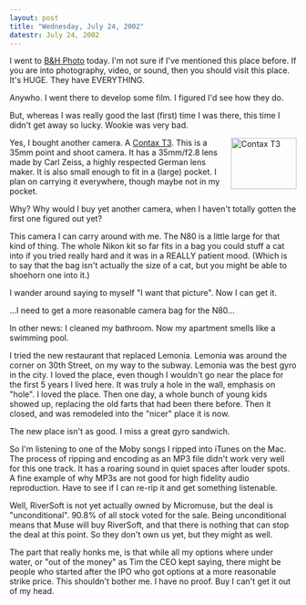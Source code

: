 ```yaml
---
layout: post
title: "Wednesday, July 24, 2002"
datestr: July 24, 2002
---
```


I went to <a href="http://www.bhphotovideo.com/">B&amp;H Photo</a> today. I'm
not sure if I've mentioned this place before. If you are into photography, video,
or sound, then you should visit this place. It's HUGE. They have EVERYTHING.

Anywho. I went there to develop some film. I figured I'd see how they do.

But, whereas I was really good the last (first) time I was there, this time
I didn't get away so lucky. Wookie was very bad.

<a href="http://www.contaxcameras.com/tseries/t3body.html"><img src="/pix/contax-t3.gif" alt="Contax T3" name="contaxt3" width="115" height="90" border="0" align="right" id="contaxt3"></a>Yes,
I bought another camera. A <a href="http://www.contaxcameras.com/tseries/t3body.html">Contax
T3</a>. This is a 35mm point and shoot camera. It has a 35mm/f2.8 lens made
by Carl Zeiss, a highly respected German lens maker. It is also small enough
to fit in a (large) pocket. I plan on carrying it everywhere, though maybe not
in my pocket.

Why? Why would I buy yet another camera, when I haven't totally gotten the
first one figured out yet?

This camera I can carry around with me. The N80 is a little large for that
kind of thing. The whole Nikon kit so far fits in a bag you could stuff a cat
into if you tried really hard and it was in a REALLY patient mood. (Which is
to say that the bag isn't actually the size of a cat, but you might be able
to shoehorn one into it.)

I wander around saying to myself &quot;I want that picture&quot;. Now I can
get it.

...I need to get a more reasonable camera bag for the N80...

In other news: I cleaned my bathroom. Now my apartment smells like a swimming
pool.

I tried the new restaurant that replaced Lemonia. Lemonia was around the corner
on 30th Street, on my way to the subway. Lemonia was the best gyro in the city.
I loved the place, even though I wouldn't go near the place for the first 5
years I lived here. It was truly a hole in the wall, emphasis on &quot;hole&quot;.
I loved the place. Then one day, a whole bunch of young kids showed up, replacing
the old farts that had been there before. Then it closed, and was remodeled
into the &quot;nicer&quot; place it is now.

The new place isn't as good. I miss a great gyro sandwich.

So I'm listening to one of the Moby songs I ripped into iTunes on the Mac.
The process of ripping and encoding as an MP3 file didn't work very well for
this one track. It has a roaring sound in quiet spaces after louder spots. A
fine example of why MP3s are not good for high fidelity audio reproduction.
Have to see if I can re-rip it and get something listenable.

Well, RiverSoft is not yet actually owned by Micromuse, but the deal is &quot;unconditional&quot;.
90.8% of all stock voted for the sale. Being unconditional means that Muse will
buy RiverSoft, and that there is nothing that can stop the deal at this point.
So they don't own us yet, but they might as well.

The part that really honks me, is that while all my options where under water,
or &quot;out of the money&quot; as Tim the CEO kept saying, there might be people
who started after the IPO who got options at a more reasonable strike price.
This shouldn't bother me. I have no proof. Buy I can't get it out of my head.

